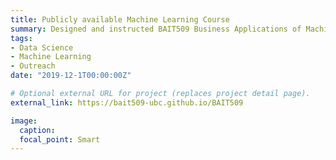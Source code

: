 ```yaml
---
title: Publicly available Machine Learning Course
summary: Designed and instructed BAIT509 Business Applications of Machine Learning at the University of British Columbia, available on GitHub.
tags:
- Data Science
- Machine Learning
- Outreach
date: "2019-12-1T00:00:00Z"

# Optional external URL for project (replaces project detail page).
external_link: https://bait509-ubc.github.io/BAIT509

image:
  caption:
  focal_point: Smart
---
```

